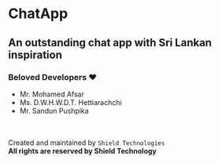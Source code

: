 # ChatApp

## An outstanding chat app with Sri Lankan inspiration

### Beloved Developers ❤

- Mr. Mohamed Afsar
- Ms. D.W.H.W.D.T. Hettiarachchi
- Mr. Sandun Pushpika

\
\
Created and maintained by `Shield Technologies`  
**All rights are reserved by Shield Technology**
